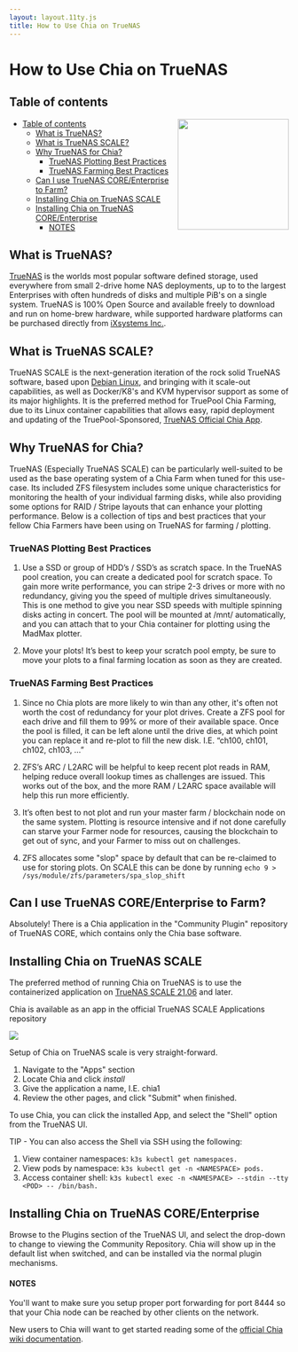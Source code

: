 ```yaml
---
layout: layout.11ty.js
title: How to Use Chia on TrueNAS
---
```


# How to Use Chia on TrueNAS

## Table of contents

<img style="float: right;" height="200px" src="/_assets/img/robots/robot2.png">

- [Table of contents](#table-of-contents)
  - [What is TrueNAS?](#what-is-truenas)
  - [What is TrueNAS SCALE?](#what-is-truenas-scale)
  - [Why TrueNAS for Chia?](#why-truenas-for-chia)
    - [TrueNAS Plotting Best Practices](#truenas-plotting-best-practices)
    - [TrueNAS Farming Best Practices](#truenas-farming-best-practices)
  - [Can I use TrueNAS CORE/Enterprise to Farm?](#can-i-use-truenas-coreenterprise-to-farm)
  - [Installing Chia on TrueNAS SCALE](#installing-chia-on-truenas-scale)
  - [Installing Chia on TrueNAS CORE/Enterprise](#installing-chia-on-truenas-coreenterprise)
      - [NOTES](#notes)

## <a name="what-is-truenas">What is TrueNAS?</a>

[TrueNAS](https://www.truenas.com) is the worlds most popular software defined storage, used everywhere from small 2-drive home NAS deployments, up to to the largest Enterprises with often hundreds of disks and multiple PiB's on a single system. TrueNAS is 100% Open Source and available freely to download and run on home-brew hardware, while supported hardware platforms can be purchased directly from [iXsystems Inc.](https://www.ixsystems.com).

## <a name="what-is-truenas-scale">What is TrueNAS SCALE?</a>

TrueNAS SCALE is the next-generation iteration of the rock solid TrueNAS software, based upon [Debian Linux](https://www.debian.org/), and bringing with it scale-out capabilities, as well as Docker/K8's and KVM hypervisor support as some of its major highlights. It is the preferred method for TruePool Chia Farming, due to its Linux container capabilities that allows easy, rapid deployment and updating of the TruePool-Sponsored, [TrueNAS Official Chia App](https://truepool.io/kb/truepool-docker-image).

## <a name="why-truenas-for-chia">Why TrueNAS for Chia?</a>

TrueNAS (Especially TrueNAS SCALE) can be particularly well-suited to be used as the base operating system of a Chia Farm when tuned for this use-case.
Its included ZFS filesystem includes some unique characteristics for monitoring the health of your individual farming disks, while also providing some options for RAID / Stripe layouts that can enhance your plotting performance. Below is a collection of tips and best practices that your fellow Chia Farmers have been using on TrueNAS for farming / plotting.

### <a name="truenas-plotting-best-practices">TrueNAS Plotting Best Practices</a>

1. Use a SSD or group of HDD’s / SSD’s as scratch space. In the TrueNAS pool creation, you can create a dedicated pool for scratch space. To gain more write performance, you can stripe 2-3 drives or more with no redundancy, giving you the speed of multiple drives simultaneously. This is one method to give you near SSD speeds with multiple spinning disks acting in concert. The pool will be mounted at /mnt/<poolname> automatically, and you can attach that to your Chia container for plotting using the MadMax plotter.

2. Move your plots! It’s best to keep your scratch pool empty, be sure to move your plots to a final farming location as soon as they are created.

### <a name="truenas-farming-best-practices">TrueNAS Farming Best Practices</a>

1. Since no Chia plots are more likely to win than any other, it's often not worth the cost of redundancy for your plot drives. Create a ZFS pool for each drive and fill them to 99% or more of their available space. Once the pool is filled, it can be left alone until the drive dies, at which point you can replace it and re-plot to fill the new disk. I.E. “ch100, ch101, ch102, ch103, …”

2. ZFS’s ARC / L2ARC will be helpful to keep recent plot reads in RAM, helping reduce overall lookup times as challenges are issued. This works out of the box, and the more RAM / L2ARC space available will help this run more efficiently.

3. It’s often best to not plot and run your master farm / blockchain node on the same system. Plotting is resource intensive and if not done carefully can starve your Farmer node for resources, causing the blockchain to get out of sync, and your Farmer to miss out on challenges.
  
4. ZFS allocates some "slop" space by default that can be re-claimed to use for storing plots. On SCALE this can be done by running ```echo 9 > /sys/module/zfs/parameters/spa_slop_shift```

## <a name="can-i-use-truenas-coreenterprise-to-farm">Can I use TrueNAS CORE/Enterprise to Farm?</a>

Absolutely! There is a Chia application in the "Community Plugin" repository of TrueNAS CORE, which contains only the Chia base software.

## <a name="installing-chia-on-truenas-scale">Installing Chia on TrueNAS SCALE</a>

The preferred method of running Chia on TrueNAS is to use the containerized application on [TrueNAS SCALE 21.06](https://www.truenas.com/truenas-scale/) and later. 

Chia is available as an app in the official TrueNAS SCALE Applications repository

![](/content/kb/img/how-to-use-chia-on-truenas.gif)

Setup of Chia on TrueNAS scale is very straight-forward.

1. Navigate to the "Apps" section
2. Locate Chia and click *install*
3. Give the application a name, I.E. chia1
4. Review the other pages, and click "Submit" when finished.

To use Chia, you can click the installed App, and select the "Shell" option from the TrueNAS UI.

TIP - You can also access the Shell via SSH using the following:

1. View container namespaces: ```k3s kubectl get namespaces.```
2. View pods by namespace: ```k3s kubectl get -n <NAMESPACE> pods.```
3. Access container shell: ```k3s kubectl exec -n <NAMESPACE> --stdin --tty <POD> -- /bin/bash.```

## <a name="installing-chia-on-truenas-coreenterprise">Installing Chia on TrueNAS CORE/Enterprise</a>

Browse to the Plugins section of the TrueNAS UI, and select the drop-down to change to viewing the Community Repository. Chia will show up in the default list when switched, and can be installed via the normal plugin mechanisms. 

#### <a name="notes">NOTES</a>

You'll want to make sure you setup proper port forwarding for port 8444 so that your Chia node can be reached by other clients on the network.

New users to Chia will want to get started reading some of the [official Chia wiki documentation](https://github.com/Chia-Network/chia-blockchain/wiki).
